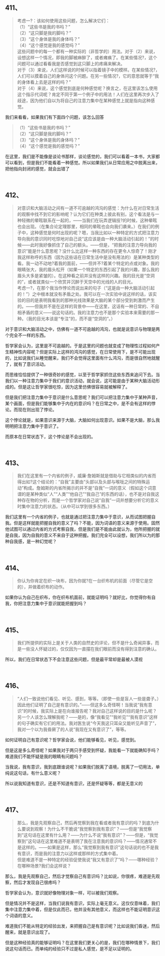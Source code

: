 <h2>411、</h2><blockquote data-pid="pcNf2YeU">考虑一?：该如何使用这些问题，怎么解决它们：<br>（1）“这些书是我的书吗？”<br>（2）“这只脚是我的脚吗？”<br>（3）“这个身体是我的身体吗？”<br>（4）“这个感觉是我的感觉吗？”<br>这些问题中的每一个都有一种实际的（非哲学的）用法。对于（2）来说，设想这样一个情况，即我的脚被麻醉了，或者瘫痪了。在某些情况?，这个问题可以通过看看我是否感觉到这只脚上的疼痛来解决。<br>对于（3）来说，人们这样说的时候可以指着镜子中的模样。在某些情况?，人们可以摸着自己的身体问这个问题。在另一些情况?，它的意思就等于“我的身体看上去是这样的吗？”<br>对于（4）来说，这个感觉到底是何种感觉呢？换言之，在这里该怎么使用这个指示代词呢？肯定不同于第一个例子中的用法！人们在这里再次步入了歧途，因为他们自以为将自己的注意力集中在某种感觉上就是指向这种感觉。</blockquote><p data-pid="LYXPWXjq">我们来看看，如果我们有下面四个问题，该怎么回答</p><blockquote data-pid="xjNcHBcP">（1）“这些书是我的书吗？”<br>（2）“这只脚是我的脚吗？”<br>（3）“这个身体是我的身体吗？”<br>（4）“这个感觉是我的感觉吗？”</blockquote><p data-pid="PdGM7qDg">在这里，我们是不能像是谈论书那样，谈论感觉的，我们可以看着一本书，大家都可以看到，但是我们不能看着一种感觉。所以如果我们从日常应用之中脱离出来，把他指向封闭的感觉，就会出错了</p><p><br></p><h2>412、</h2><blockquote data-pid="QwqvzrAd">对意识和大脑活动之间有一道不可逾越的鸿沟的感觉：为什么在对日常生活的观察中找不到它的影响呢？认为它们在种类上彼此有别，这个看法是与一种轻微的晕眩联系在一起的，——当我们在玩弄逻辑技?的时候，这种晕眩也会出现。（在集合论定理那里，相同的晕眩也会向我们袭来。）在我们的例子中，这种感觉是何时出现的呢？嗯，当我比如以一种特定的方式把注意力导向我的意识同时吃惊地对自己说“这应该是由一种大脑活动引起的！”的时候——此时我好像抓住了自己的额头。——但是，“把我的注意力导向我的意识”能是什么意思呢？没什么比这样一种东西的存在更令人惊奇了！刚才我这样称呼的东西（因为这些话在日常生活中是没有用法的）是某种类型的看。我一动不动地?着我的面前，——但并不?着某个特定的点或对象。我的眼睛张大，我的眉头松开（如果一个特定的东西引起了我的兴趣，那么我的眉头大多是紧皱的）。在这种看之前并没有这样的兴趣。我的目光是“空洞的”，或者就类似一个欣赏并沉醉于天空中的光线的人的目光。<br>考虑一?，在那个我当作悖论而说出来的句子（“这是由一种大脑活动引起的！”）之中根本就没有矛盾之处。我可以在一次实验中说这样的话，该实验的目的是表明我看到的那种光线效果是大脑的某个部分受到刺激而产生的。——但我并不是在这样的背景中——在这里，这话有一种日常的、不自相矛盾的意义——说这句话的。我的注意力也不是那个实验本来需要的那一种。（我的目光本该是“专注”的，而不是“空洞的”。）</blockquote><p data-pid="xJmhkjrh">对于意识和大脑活动之中，仿佛有一道不可逾越的鸿沟，也就是说意识与物理是两个完全不一样的东西。</p><p data-pid="FTvJlfgv">哲学家会认为，这里是不可逾越的。于是这里的问题也就变成了物理性过程如何产生精神性内容呢？但是实际上这样的鸿沟的感觉，在日常使用下，是不可能出现的，比如说我们从睡觉醒来，我们不会觉得这里面有什么鸿沟，而是很自然地就醒了，就有了意识活动。</p><p data-pid="vrzCsywI">而思维恰恰提供了一种很奇妙的感觉，以至于哲学家抓住这些东西来追问下去。当我们以一种注意力集中于我们的意识活动，就会说，这可能是由于某种大脑活动形成的。但是这让哲学家很吃惊，因为这里仿佛很容易就被解释了。</p><p data-pid="ReQLm9M3">但是我们把注意力集中于意识是什么意思呢？我们可以把注意力集中于某种声音，某个画面，但是我们能够集中于内在的意识吗？在日常之中，是不会有这样的悖论。而现在则出现了悖论。</p><p data-pid="InZ0zV5V">这个悖论就是，如果意识来源于大脑，大脑如何出现意识。如果不是大脑，那么我明明把注意力集中于意识了。</p><p data-pid="tTU6qSHh">而原本在日常状态下，这个悖论是不会出现的。</p><p><br></p><h2>413、</h2><blockquote data-pid="hZjXKmVF">我们在这里有一个内省的例子，威廉·詹姆斯就是借助与它相类似的内省而得出如?这个结论的：“自我”主要由“头部以及头部与喉咙之间的特殊运动”构成。詹姆斯的内省所揭示的并不是“自我”一词的意义（假如这个词意谓的是某种类似“人”“人类”“他自己”“我自己”的东西的话），也不是对自我这种存在物的分析，而是一个哲学家对自己说“自我”一词并想要分析它的意义时集中注意力的状态。（从中可以学到很多东西。）</blockquote><p data-pid="3lWi_-rg">我们这里有一个内省的例子，也就是通过把注意力集中于意识，从而试图把握自我。但是这样就能把握自我的意义了吗？不能，因为词语的意义来源于使用。固然他试图可以通过内省的方式考察自我，但是我们是不能由此就认为，他所把握的就是自我，因为自我的意义不来自于这种把握。我们完全可以设想，我们所以为的那种自我感，是一种幻觉呢？</p><p><br></p><h2>414、</h2><blockquote data-pid="B0eSkfbM">你认为你肯定在织一块布，因为你就?在一台织布机的前面（尽管它是空的），并做着织布的动作。</blockquote><p data-pid="mPPZCrLt">如果你认为自己在织布，你在织布机面前，就能证明吗？就好比，你觉得你有自我，你把注意力集中于意识就能把握到吗？</p><p><br></p><h2>415、</h2><blockquote data-pid="For4MBSp">我们所提供的实际上是关于人类的自然史的评论，但不是什么奇闻异事，而是一些没人怀疑过的，仅仅因为一直摆在我们眼前而没有得到注意的确认。</blockquote><p data-pid="A5i-AKYC">所以，我们在日常状态下不会注意这些问题，但是最平常却是最被人漠视</p><p><br></p><h2>416、</h2><blockquote data-pid="l_g__9ib">“人们一致说他们看见、听见、感到，等等。（即使一些是盲人一些是聋子。）因此他们证明了自己是有意识的。”——但这多么奇怪啊！当我说“我有意识”的时候，我实际上是在向谁报告呢？我对自己这样说的目的是什么呢？另一个人该怎么理解我呢？——是的，像“我看见”“我听见”“我有意识”这样的句子确实有它们的用法。我对医生说“今天我这只耳朵又能听见声音了”，我对一个以为我昏厥了的人说“我现在又有意识了”，等等。</blockquote><p data-pid="1AeYExGd">如何证明自己有意识呢？哲学家会说，他们能够看见，听见，感觉到。</p><p data-pid="BsrB3pNS">但是这是多么奇怪呢？如果我对于两只手感受到怀疑，我能看一下就能确知手吗？难道我们不能怀疑是我的眼睛有问题吗？</p><p data-pid="V8W_GoQt">当我说，我有意识，我到底跟谁说呢？如果我们脱离了语境，脱离了一切用法，单纯说这句话，有什么意义呢？</p><p data-pid="Lq3Vy9C7">所以说我知道有意识，还是不知道有意识，还是怀疑等等，都是无意义的</p><p><br></p><h2>417、</h2><blockquote data-pid="PQBLBehO">那么，我是先观察自己，然后再觉察到我在看或者我有意识的吗？到底为什么要说到观察！为什么不干脆说“我觉察到我有意识”？——但是“我觉察到”这句话在这里有什么用？——为什么不说“我有意识”？——但是，“我觉察到”这句话在这里难道不是表明了我在注意我的意识吗？——情况通常不是这样的。——如果是这样，那么“我觉察到我有意识”这句话说的也不是我有意识，而是我的注意力以这样或那样的方式集中着。<br>但是难道不是一种特定的经验促使我说“我又有意识了”吗？——哪种经验？在哪种场景?我们会这样说？</blockquote><p data-pid="xy6OfFFa">那么，我是先观察自己，然后才觉察自己有意识吗？比如说，你很疼，难道是先观察，然后才发现自己很疼吗？</p><p data-pid="VVkJ-w08">哲学家会认为，意识就好像物理对象一样，可以被我们观察。</p><p data-pid="JSCijDzs">但是情况并不是这样，当我们说我有意识，实际上毫无意义。这仅仅意味着，我们集中注意力集中着，但是仅此而已，他并没有其他意义，而这样也不能证明意识这个词语的意义。</p><p data-pid="3EP8qjsG">难道我们不能从特定的经验出发，来把握自己是有意识呢？比如说我们昏迷，然后醒来，就是意识出现了。</p><p data-pid="wMoV6tL2">但是这种经验真的能够证明吗？在这里我们更关心的是，我们在哪种情景下，我们说这句话而已。而单纯的经验只不过是私人感觉，是不足以证明的。</p><p></p><p></p>